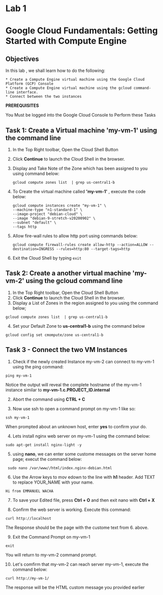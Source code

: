 # Lab 1 
# Google Cloud Fundamentals: Getting Started with Compute Engine

## Objectives
In this lab , we shall learn how to do the following:

    * Create a Compute Engine virtual machine using the Google Cloud Platform (GCP) Console
    * Create a Compute Engine virtual machine using the gcloud command-line interface.
    * Connect between the two instances

**PREREQUISITES**

You Must be logged into the Google Cloud Console to Perform these Tasks



## Task 1: Create a Virtual machine **'my-vm-1'** using the command line
1. In the Top Right toolbar, Open the Cloud Shell Button
2. Click **Continue** to launch the Cloud Shell in the browser.
3. Display and Take Note of the Zone which has been assigned to you using command below:

    `gcloud compute zones list  | grep us-central1-b`

4. To Create the virtual machine called **'my-vm-1'** , execute the code below:

    ```
    gcloud compute instances create "my-vm-1" \
    --machine-type "n1-standard-1" \
    --image-project "debian-cloud" \
    --image "debian-9-stretch-v20200902" \
    --subnet "default" \
    --tags http
    ``` 

5. Allow fire-wall rules to allow http port using commands below:

    ` gcloud compute firewall-rules create allow-http --action=ALLOW --destination=INGRESS --rules=http:80 --target-tags=http `
5. Exit the Cloud Shell by typing  `exit`



## Task 2: Create a another virtual machine **'my-vm-2'** using the gcloud command line
1. In the Top Right toolbar, Open the Cloud Shell Button
2. Click **Continue** to launch the Cloud Shell in the browser.
3. Display a List of Zones in the region assigned to you  using the command below;

  ` gcloud compute zones list  | grep us-central1-b `

4. Set your Default Zone to **us-central1-b** using the command below

 ` gcloud config set cmompute/zone us-central1-b `



 ## Task 3 - Connect the two VM Instances 

 1. Check if the newly created Instance my-vm-2 can connect to my-vm-1 using the ping command:

 `ping my-vm-1`

 Notice the output will reveal the complete hostname of the my-vm-1 instance similar to **my-vm-1.c.PROJECT_ID.internal**

 2. Abort the command using **CTRL + C**

 3. Now use ssh to open a command prompt on my-vm-1 like so:

 `ssh my-vm-1`

When prompted about an unknown host, enter **yes** to confirm your do.

 4. Lets install nginx web server on my-vm-1 using the command below:

 ` sudo apt-get install nginx-light -y `

 5. using **nano**, we can enter some custome messages on the server home page; execut the command below:

 ` sudo nano /var/www//html/index.nginx-debian.html`

 6. Use the Arrow keys to mov edown to the line with **h1** header. Add TEXT to replace YOUR_NAME with your name.

`Hi from EMMANUEL WACHA`

7. To save your Edited file, press **Ctrl + O** and then exit nano with **Ctrl + X**

8. Confirm the web server is working. Execute this command:

`curl http://localhost`

The Response should be the page with the custome text from 6. above. 

9. Exit the Command Prompt on my-vm-1 

`exit`

You will return to my-vm-2 command prompt.

10. Let's comfirm that my-vm-2 can reach server my-vm-1, execute the command below:

`curl http://my-vm-1/`

The response will be the HTML custom message you provided earlier

